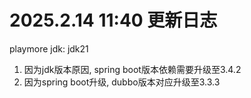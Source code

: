 # 2025.2.14 11:40 更新日志

playmore jdk: jdk21

1. 因为jdk版本原因, spring boot版本依赖需要升级至3.4.2
2. 因为spring boot升级, dubbo版本对应升级至3.3.3
